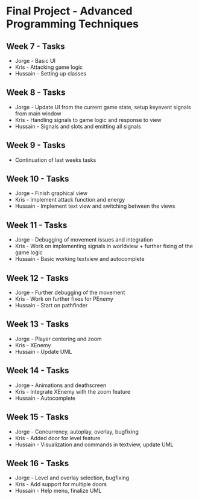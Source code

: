 # Final Project - Advanced Programming Techniques

## Week 7 - Tasks

- Jorge - Basic UI
- Kris - Attacking game logic
- Hussain - Setting up classes


## Week 8 - Tasks

- Jorge - Update UI from the current game state, setup keyevent signals from main window 
- Kris - Handling signals to game logic and response to view
- Hussain - Signals and slots and emitting all signals

## Week 9 - Tasks

- Continuation of last weeks tasks

## Week 10 - Tasks

- Jorge - Finish graphical view
- Kris - Implement attack function and energy
- Hussain - Implement text view and switching between the views

## Week 11 - Tasks

- Jorge - Debugging of movement issues and integration
- Kris - Work on implementing signals in worldview + further fixing of the game logic
- Hussain - Basic working textview and autocomplete

## Week 12 - Tasks

- Jorge - Further debugging of the movement
- Kris - Work on further fixes for PEnemy
- Hussain - Start on pathfinder

## Week 13 - Tasks

- Jorge - Player centering and zoom
- Kris - XEnemy
- Hussain - Update UML

## Week 14 - Tasks

- Jorge - Animations and deathscreen
- Kris - Integrate XEnemy with the zoom feature
- Hussain - Autocomplete

## Week 15 - Tasks

- Jorge - Concurrency, autoplay, overlay, bugfixing
- Kris - Added door for level feature
- Hussain - Visualization and commands in textview, update UML

## Week 16 - Tasks

- Jorge - Level and overlay selection, bugfixing
- Kris - Add support for multiple doors
- Hussain - Help menu, finalize UML
